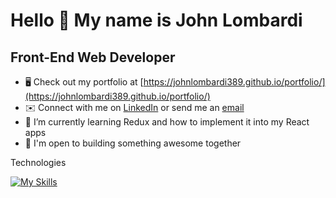 Hello 👋 My name is John Lombardi
===============================

Front-End Web Developer
-----------------------------

*   🖥️  Check out my portfolio at [https://johnlombardi389.github.io/portfolio/](https://johnlombardi389.github.io/portfolio/)
*   ✉️  Connect with me on [LinkedIn](https://www.linkedin.com/in/johnlombardi389/) or send me an [email](mailto:mailto:johnlombardi389@gmail.com)
*   🌱  I’m currently learning Redux and how to implement it into my React apps
*   🤝  I'm open to building something awesome together

Technologies

[![My Skills](https://skillicons.dev/icons?i=react,js,redux,html,css,sass,vscode,git,figma,ps,ai)](https://skillicons.dev)

<!---
johnlombardi389/johnlombardi389 is a ✨ special ✨ repository because its `README.md` (this file) appears on your GitHub profile.
You can click the Preview link to take a look at your changes.
--->
